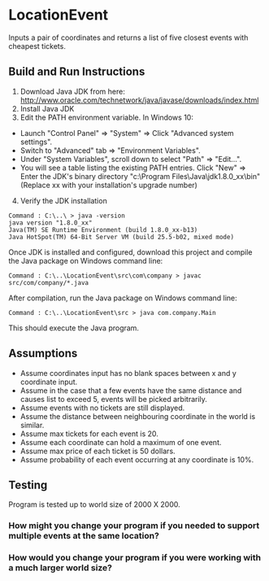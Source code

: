 # LocationEvent
Inputs a pair of coordinates and returns a list of five closest events with cheapest tickets.

## Build and Run Instructions
1. Download Java JDK from here: http://www.oracle.com/technetwork/java/javase/downloads/index.html
2. Install Java JDK
3. Edit the PATH environment variable. In Windows 10:
  * Launch "Control Panel" ⇒ "System" ⇒ Click "Advanced system settings".
  * Switch to "Advanced" tab ⇒ "Environment Variables".
  * Under "System Variables", scroll down to select "Path" ⇒ "Edit...".
  * You will see a table listing the existing PATH entries. Click "New" ⇒ Enter the JDK's binary directory "c:\Program Files\Java\jdk1.8.0_xx\bin" (Replace xx with your installation's upgrade number)
4. Verify the JDK installation
```
Command : C:\..\ > java -version
java version "1.8.0_xx"
Java(TM) SE Runtime Environment (build 1.8.0_xx-b13)
Java HotSpot(TM) 64-Bit Server VM (build 25.5-b02, mixed mode)
```

Once JDK is installed and configured, download this project and compile the Java package on Windows command line:
```
Command : C:\..\LocationEvent\src\com\company > javac src/com/company/*.java
```

After compilation, run the Java package on Windows command line:
```
Command : C:\..\LocationEvent\src > java com.company.Main
```

This should execute the Java program.

## Assumptions
- Assume coordinates input has no blank spaces between x and y coordinate input.
- Assume in the case that a few events have the same distance and causes list to exceed 5, events will be picked arbitrarily.
- Assume events with no tickets are still displayed.
- Assume the distance between neighbouring coordinate in the world is similar.
- Assume max tickets for each event is 20.
- Assume each coordinate can hold a maximum of one event.
- Assume max price of each ticket is 50 dollars.
- Assume probability of each event occurring at any coordinate is 10%.
        
## Testing
Program is tested up to world size of 2000 X 2000.

### How might you change your program if you needed to support multiple events at the same location?


### How would you change your program if you were working with a much larger world size?


        
